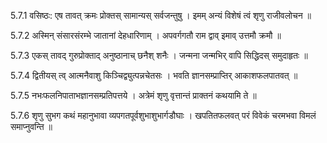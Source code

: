 5.7.1
वसिष्ठः:
एष तावत् क्रमः प्रोक्तस् सामान्यस् सर्वजन्तुषु ।
इमम् अन्यं विशेषं त्वं शृणु राजीवलोचन ॥


5.7.2
अस्मिन् संसारसंरम्भे जातानां देहधारिणाम् ।
अपवर्गगतौ राम द्वाव् इमाव् उत्तमौ क्रमौ ॥


5.7.3
एकस् तावद् गुरुप्रोक्ताद् अनुष्ठानाच् छनैश् शनैः ।
जन्मना जन्मभिर् वापि सिद्धिदस् समुदाहृतः ॥


5.7.4
द्वितीयस् त्व् आत्मनैवाशु किञ्चिद्व्युत्पन्नचेतसः ।
भवति ज्ञानसम्प्राप्तिर् आकाशफलपातवत् ॥


5.7.5
नभःफलनिपाताभज्ञानसम्प्रतिपत्तये ।
अत्रेमं शृणु वृत्तान्तं प्राक्तनं कथयामि ते ॥


5.7.6
शृणु सुभग कथं महानुभावा व्यपगतपूर्वशुभाशुभार्गडौघाः ।
खपतितफलवत् परं विवेकं चरमभवा विमलं समाप्नुवन्ति ॥

